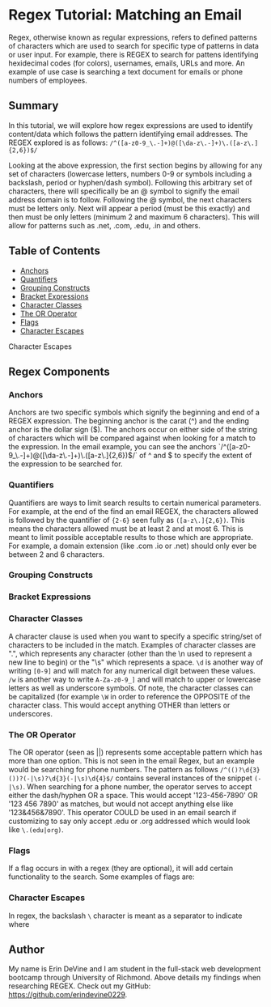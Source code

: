 # Regex Tutorial: Matching an Email
Regex, otherwise known as regular expressions, refers to defined patterns of characters which are used to search for specific type of patterns in data or user input. For example, there is REGEX to search for pattens identifying hexidecimal codes (for colors), usernames, emails, URLs and more. An example of use case is searching a  text document for emails or phone numbers of employees.

## Summary
In this tutorial, we will explore how regex expressions are used to identify content/data which follows the pattern identifying email addresses. 
The REGEX explored is as follows: `/^([a-z0-9_\.-]+)@([\da-z\.-]+)\.([a-z\.]{2,6})$/`

Looking at the above expression, the first section begins by allowing for any set of characters (lowercase letters, numbers 0-9 or symbols including a backslash, period or hyphen/dash symbol). Following this arbitrary set of characters, there will specifically be an @ symbol to signify the email address domain is to follow. Following the @ symbol, the next characters must be letters only. Next will appear a period (must be this exactly) and then must be only letters (minimum 2 and maximum 6 characters). This will allow for patterns such as .net, .com, .edu, .in and others.

## Table of Contents
- [Anchors](#anchors)
- [Quantifiers](#quantifiers)
- [Grouping Constructs](#grouping-constructs)
- [Bracket Expressions](#bracket-expressions)
- [Character Classes](#character-classes)
- [The OR Operator](#the-or-operator)
- [Flags](#flags)
- [Character Escapes](#character-escapes)

Character Escapes


## Regex Components

### Anchors
Anchors are two specific symbols which signify the beginning and end of a REGEX expression. The beginning anchor is the carat (^) and the ending anchor is the dollar sign ($). The anchors occur on either side of the string of characters which will be compared against when looking for a match to the expression. In the email example, you can see the anchors `/^([a-z0-9_\.-]+)@([\da-z\.-]+)\.([a-z\.]{2,6})$/` of ^ and $ to specify the extent of the expression to be searched for.

### Quantifiers
Quantifiers are ways to limit search results to certain numerical parameters. For example, at the end of the find an email REGEX, the characters allowed is followed by the quantifier of `{2-6}` seen fully as `([a-z\.]{2,6})`. This means the characters allowed must be at least 2 and at most 6. This is meant to limit possible acceptable results to those which are appropriate. For example, a domain extension (like .com .io or .net) should only ever be between 2 and 6 characters.

### Grouping Constructs

### Bracket Expressions

### Character Classes
A character clause is used when you want to specify a specific string/set of characters to be included in the match. Examples of character classes are ".", which represents any character (other than the \n used to represent a new line to begin) or the "\s" which represents a space. `\d` is another way of writing `[0-9]` and will match for any numerical digit between these values. `/w` is another way to write `A-Za-z0-9_]` and will match to upper or lowercase letters as well as underscore symbols. Of note, the character classes can be capitalized (for example `\W` in order to reference the OPPOSITE of the character class. This would accept anything OTHER than letters or underscores.

### The OR Operator
The OR operator (seen as ||) represents some acceptable pattern which has more than one option. This is not seen in the email Regex, but an example would be searching for phone numbers. The pattern as follows `/^(()?\d{3}())?(-|\s)?\d{3}(-|\s)\d{4}$/` contains several instances of the snippet `(-|\s)`. When searching for a phone number, the operator serves to accept either the dash/hyphen OR a space. This would accept '123-456-7890' OR '123 456 7890' as matches, but would not accept anything else like '123&456&7890'. This operator COULD be used in an email search if customizing to say only accept .edu or .org addressed which would look like `\.(edu|org)`. 

### Flags
If a flag occurs in with a regex (they are optional), it will add certain functionality to the search. Some examples of flags are: 

### Character Escapes
In regex, the backslash `\` character is meant as a separator to indicate where 

## Author
My name is Erin DeVine and I am student in the full-stack web development bootcamp through University of Richmond. Above details my findings when researching REGEX.
Check out my GitHub: https://github.com/erindevine0229.
